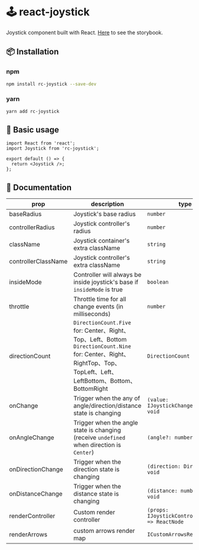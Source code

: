 # 🕹️ react-joystick

Joystick component built with React.
[Here](https://rockyfrank.github.io/react-joystick/?path=/docs/example--docs) to see the storybook.

## 📦 Installation

### npm

```bash
npm install rc-joystick --save-dev
```

### yarn

```bash
yarn add rc-joystick
```

## 🔨 Basic usage

```tsx
import React from 'react';
import Joystick from 'rc-joystick';

export default () => {
  return <Joystick />;
};
```

## 📖 Documentation

| prop                | description                                                                                                                                                              | type                                             | default             |
| ------------------- | ------------------------------------------------------------------------------------------------------------------------------------------------------------------------ | ------------------------------------------------ | ------------------- |
| baseRadius          | Joystick's base radius                                                                                                                                                   | `number`                                         | 75                  |
| controllerRadius    | Joystick controller's radius                                                                                                                                             | `number`                                         | 35                  |
| className           | Joystick container's extra className                                                                                                                                     | `string`                                         | -                   |
| controllerClassName | Joystick controller's extra className                                                                                                                                    | `string`                                         | -                   |
| insideMode          | Controller will always be inside joystick's base if `insideMode` is true                                                                                                 | `boolean`                                        | false               |
| throttle            | Throttle time for all change events (in milliseconds)                                                                                                                    | `number`                                         | 0                   |
| directionCount      | `DirectionCount.Five` for: Center、Right、Top、Left、Bottom <br> `DirectionCount.Nine` for: Center、Right、RightTop、Top、TopLeft、Left、LeftBottom、Bottom、BottomRight | `DirectionCount`                                 | DirectionCount.Five |
| onChange            | Trigger when the any of angle/direction/distance state is changing                                                                                                       | `(value: IJoystickChangeValue) => void`          | -                   |
| onAngleChange       | Trigger when the angle state is changing (receive `undefined` when direction is `Center`)                                                                                | `(angle?: number) => void`                       | -                   |
| onDirectionChange   | Trigger when the direction state is changing                                                                                                                             | `(direction: Direction) => void`                 | -                   |
| onDistanceChange    | Trigger when the distance state is changing                                                                                                                              | `(distance: number) => void`                     | -                   |
| renderController    | Custom render controller                                                                                                                                                 | `(props: IJoystickControllerProps) => ReactNode` | -                   |
| renderArrows        | custom arrows render map                                                                                                                                                 | `ICustomArrowsRenderMap`                         | -                   |
